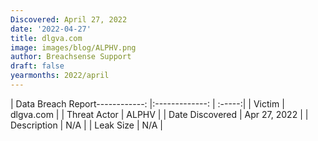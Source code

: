 ```yaml
---
Discovered: April 27, 2022
date: '2022-04-27'
title: dlgva.com
image: images/blog/ALPHV.png
author: Breachsense Support
draft: false
yearmonths: 2022/april
---
```


| Data Breach Report------------:   |:-------------:    | :-----:|
| Victim    | dlgva.com      | 
| Threat Actor    | ALPHV      | 
| Date Discovered    | Apr 27, 2022      | 
| Description    | N/A      | 
| Leak Size    | N/A      | 

